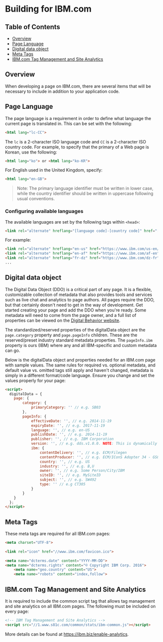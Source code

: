 # Building for IBM.com

<!-- prettier-ignore-start -->
<!-- START doctoc generated TOC please keep comment here to allow auto update -->
<!-- DON'T EDIT THIS SECTION, INSTEAD RE-RUN doctoc TO UPDATE -->
## Table of Contents

- [Overview](#overview)
- [Page Language](#page-language)
- [Digital data object](#digital-data-object)
- [Meta Tags](#meta-tags)
- [IBM.com Tag Management and Site Analytics](#ibmcom-tag-management-and-site-analytics)

<!-- END doctoc generated TOC please keep comment here to allow auto update -->
<!-- prettier-ignore-end -->

## Overview

When developing a page on IBM.com, there are several items that will be 
necessary to include in addition to your application code. 

## Page Language

The page language is a requirement in order to define what language the current 
page is translated in. This can be set with the following:

```html
<html lang="lc-CC">
```

The `lc` is a 2-character ISO language code and `CC` is a 2-character ISO 
country code. For example, to specify that the primary of a Web page is Korean, 
use the following:

```html
<html lang="ko"> or <html lang="ko-KR">
```

For English used in the United Kingdom, specify:

```html
<html lang="en-GB">
```

> Note: The primary language identifier must be written in lower case, while 
the country identifier should be written in uppercase following usual 
conventions.

### Configuring available languages

The available languages are set by the following tags within `<head>`:

```html
<link rel="alternate" hreflang="[language code]-[country code]" href="[redirect link]">
```

For example:

```html
<link rel="alternate" hreflang="en-us" href="https://www.ibm.com/us-en/">
<link rel="alternate" hreflang="en-af" href="https://www.ibm.com/af-en">
<link rel="alternate" hreflang="fr-dz" href="https://www.ibm.com/dz-fr">
...

```

## Digital data object

The Digital Data Object (DDO) is a critical part of any page. It is a flexible, 
customizable collection of metadata that also provides tools and services such 
as live chat and analytics to page authors. All pages require the DDO, but that 
certainly doesn't need to get in the way of development. Get started creating 
your page and add the DDO when you're ready. Some metadata will need to come 
from the page owner, and a full list of properties can be viewed on the 
[Digital Behavior website](https://pages.github.ibm.com/digital-behavior/docs/stds-ddo.html).

The standardized/reserved properties of the digitalData object are the 
`page.category` property and `page.pageInfo` children. These are the 
reserved/preset industry standard metadata properties. The `pageInfo.ibm` 
property is ours (IBM) where any and all IBM-specific and custom metadata can 
go.

Below is the digitalData object and properties needed for an IBM.com page with 
sample values. The same rules for required vs. optional metadata, and default 
value vs. omitted tags still apply and haven't changed, metadata is simply in a 
different format/code language. Ensure you change and set the values properly 
for your page:

```html
<script>
  digitalData = {
    page: {
        category: {
            primaryCategory: '' // e.g. SB03
        },
        pageInfo: {
            effectiveDate: '', // e.g. 2014-11-19
            expiryDate: '', // e.g. 2017-11-19
            language: '', // e.g. en-US
            publishDate: '', // e.g. 2014-11-19
            publisher: '', // e.g. IBM Corporation
            version: '', // e.g. dds.v1.0.0. NOTE: This is dynamically set by the IBM.com Library
            ibm: {
                contentDelivery: '', // e.g. ECM/Filegen
                contentProducer: '', // e.g. ECM/IConS Adopter 34 - GS83J2343G3H3ERG - 11/19/2014 05:14:02 PM
                country: '', // e.g. US
                industry: '', // e.g. B,U
                owner: '', // e.g. Some Person/City/IBM
                siteID: '', // e.g. MySiteID
                subject: '', // e.g. SW492
                type: '' // e.g CT305
            }
        }
    }
  };
</script>
```

## Meta Tags

These meta tags are required for all IBM.com pages:

```html
<meta charset="UTF-8">
 
<link rel="icon" href="//www.ibm.com/favicon.ico">
 
<meta name="dcterms.date" content="YYYY-MM-DD">
<meta name="dcterms.rights" content="© Copyright IBM Corp. 2016">
    <meta name="geo.country" content="US">
    <meta name="robots" content="index,follow">
```

## IBM.com Tag Management and Site Analytics

It is required to include the common script tag that allows tag management and 
site analytics on all IBM.com pages. The following must be included on every 
page:

```html
<!-- IBM Tag Management and Site Analytics -->
<script src="//1.www.s81c.com/common/stats/ibm-common.js"></script>
```

More details can be found at https://ibm.biz/enable-analytics.

